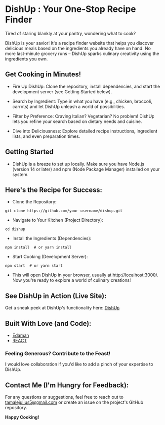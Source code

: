 # DishUp ️: Your One-Stop Recipe Finder

Tired of staring blankly at your pantry, wondering what to cook?

DishUp is your savior! It's a recipe finder website that helps you discover delicious meals based on the ingredients you already have on hand. No more last-minute grocery runs – DishUp sparks culinary creativity using the ingredients you own.

## Get Cooking in Minutes!

- Fire Up DishUp: Clone the repository, install dependencies, and start the development server (see Getting Started below).

- Search by Ingredient: Type in what you have (e.g., chicken, broccoli, carrots) and let DishUp unleash a world of possibilities.

- Filter by Preference: Craving Italian? Vegetarian? No problem! DishUp lets you refine your search based on dietary needs and cuisine.

- Dive into Deliciousness: Explore detailed recipe instructions, ingredient lists, and even preparation times.

## Getting Started

- DishUp is a breeze to set up locally. Make sure you have Node.js (version 14 or later) and npm (Node Package Manager) installed on your system.

## Here's the Recipe for Success:

- Clone the Repository:

``` git clone https://github.com/your-username/dishup.git ```

- Navigate to Your Kitchen (Project Directory):

` cd dishup `

- Install the Ingredients (Dependencies):

` npm install  # or yarn install `

- Start Cooking (Development Server):

` npm start  # or yarn start `

- This will open DishUp in your browser, usually at http://localhost:3000/. Now you're ready to explore a world of culinary creations!

## See DishUp in Action (Live Site):

Get a sneak peek at DishUp's functionality here: [DishUp](dishup.onrender.com)

## Built With Love (and Code):
- [Edaman](https://www.edamam.com/)
- [REACT](https://react.dev/)

### Feeling Generous? Contribute to the Feast!

I would love collaboration if you'd like to add a pinch of your expertise to DishUp.


## Contact Me (I'm Hungry for Feedback):

For any questions or suggestions, feel free to reach out to tamalejulius5@gmail.com or create an issue on the project's GitHub repository.

<b>Happy Cooking!</b>